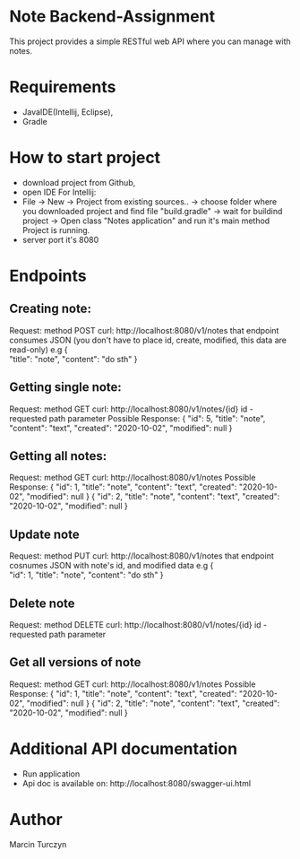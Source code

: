 # Note Backend-Assignment
This project provides a simple RESTful web API where you can manage with notes.
# Requirements
- JavaIDE(Intellij, Eclipse),
- Gradle
# How to start project
- download project from Github,
- open IDE
 For Intellij:
- File -> New -> Project from existing sources.. -> choose folder where you downloaded project and find file "build.gradle"
  -> wait for buildind project -> Open class "Notes application" and run it's main method
  Project is running.
 - server port it's 8080
# Endpoints
## Creating note:
Request: method POST curl: http://localhost:8080/v1/notes that endpoint consumes JSON (you don't have to place id, create, modified, this data are read-only) e.g
{	
	"title": "note",
	"content": "do sth"
}

## Getting single note:
Request: method GET curl: http://localhost:8080/v1/notes/{id}
id - requested path parameter
Possible Response:
{
    "id": 5,
    "title": "note",
    "content": "text",
    "created": "2020-10-02",
    "modified": null
}


## Getting all notes:
Request: method GET curl: http://localhost:8080/v1/notes
Possible Response:
{
    "id": 1,
    "title": "note",
    "content": "text",
    "created": "2020-10-02",
    "modified": null
}
{
    "id": 2,
    "title": "note",
    "content": "text",
    "created": "2020-10-02",
    "modified": null
}

## Update note
Request: method PUT curl: http://localhost:8080/v1/notes that endpoint cosnumes JSON with note's id, and modified data e.g
{	
	"id": 1,
	"title": "note",
	"content": "do sth"
}

## Delete note
Request: method DELETE curl: http://localhost:8080/v1/notes/{id}
id - requested path parameter

## Get all versions of note
Request: method GET curl: http://localhost:8080/v1/notes
Possible Response:
{
    "id": 1,
    "title": "note",
    "content": "text",
    "created": "2020-10-02",
    "modified": null
}
{
    "id": 2,
    "title": "note",
    "content": "text",
    "created": "2020-10-02",
    "modified": null
}




# Additional API documentation
- Run application
- Api doc is available on: http://localhost:8080/swagger-ui.html
# Author
Marcin Turczyn
  

